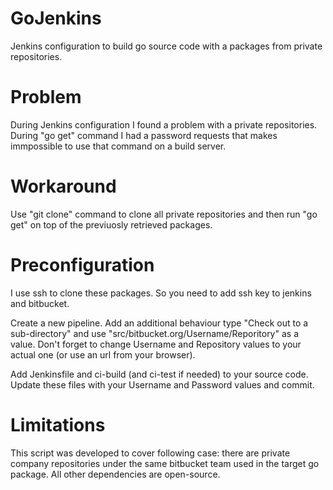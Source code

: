 # GoJenkins
Jenkins configuration to build go source code with a packages from private repositories.

# Problem
During Jenkins configuration I found a problem with a private repositories. During "go get" command I had a password requests that makes immpossible to use that command on a build server. 

# Workaround
Use "git clone" command to clone all private repositories and then run "go get" on top of the previuosly retrieved packages.

# Preconfiguration
I use ssh to clone these packages. So you need to add ssh key to jenkins and bitbucket. 

Create a new pipeline. Add an additional behaviour type "Check out to a sub-directory" and use "src/bitbucket.org/Username/Reporitory" as a value. Don't forget to change Username and Repository values to your actual one (or use an url from your browser).

Add Jenkinsfile and ci-build (and ci-test if needed) to your source code. Update these files with your Username and Password values and commit.

# Limitations
This script was developed to cover following case: there are private company repositories under the same bitbucket team used in the target go package. All other dependencies are open-source.